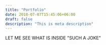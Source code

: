```yaml
---
title: "Portfolio"
date: 2018-07-07T15:45:06+06:00
draft: false
description: "This is meta description"
---
```


LET ME SEE WHAT IS INSIDE
"SUCH A JOKE"